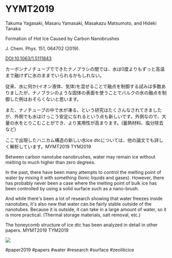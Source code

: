 # YYMT2019

Takuma Yagasaki, Masaru Yamasaki, Masakazu Matsumoto, and Hideki Tanaka

Formation of Hot Ice Caused by Carbon Nanobrushes

J. Chem. Phys. 151, 064702 (2019).

[DOI:10.1063/1.5111843](https://doi.org/10.1063/1.5111843)



カーボンナノチューブでできたナノブラシの間では、水は0度よりもずっと高温まで融けずに氷のままでいられるかもしれない。



従来、水に何か(イオン液体、気体)を混ぜることで融点を制御する試みは多数ありましたが、ナノブラシのような固体の表面を使うことでバルクの氷の融点を制御した例はおそらくないと思います。



また、ナノチューブの中で水が凍る、という研究はたくさんなされてきましたが、外側でも水はけっこう安定になれるという点も新しいです。外側なので、大量の水をとりこむことができ、より実用性が高まります。(蓄熱材料、塩分除去など)



ここで出現したハニカム構造の新しい氷ice dtcについては、他の論文でも詳しく解析しています。MYMT2019 TYM2019

Between carbon nanotube nanobrushes, water may remain ice without melting to much higher than zero degrees.

In the past, there have been many attempts to control the melting point of water by mixing it with something (Ionic liquids and gases). However, there has probably never been a case where the melting point of bulk ice has been controlled by using a solid surface such as a nano-brush.

And while there's been a lot of research showing that water freezes inside nanotubes, it's also new that water can be fairly stable outside of the nanotubes. Because it is outside, it can take in a large amount of water, so it is more practical. (Thermal storage materials, salt removal, etc.)

The honeycomb structure of ice dtc has been analyzed in detail in other papers. MYMT2019 TYM2019



![](https://live.staticflickr.com/65535/48306798386_1fe381a6b0_z_d.jpg)





#paper2019 #papers #water #research #surface #zeoliticice 




